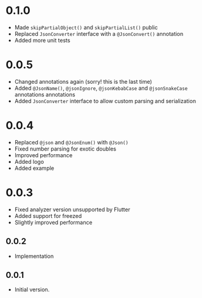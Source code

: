 # 0.1.0

- Made `skipPartialObject()` and `skipPartialList()` public
- Replaced `JsonConverter` interface with a `@JsonConvert()` annotation
- Added more unit tests

# 0.0.5

- Changed annotations again (sorry! this is the last time)
- Added `@JsonName()`, `@jsonIgnore`, `@jsonKebabCase` and `@jsonSnakeCase` annotations annotations
- Added `JsonConverter` interface to allow custom parsing and serialization

# 0.0.4

- Replaced `@json` and `@JsonEnum()` with `@Json()`
- Fixed number parsing for exotic doubles
- Improved performance
- Added logo
- Added example

# 0.0.3

- Fixed analyzer version unsupported by Flutter
- Added support for freezed
- Slightly improved performance

## 0.0.2

- Implementation

## 0.0.1

- Initial version.
